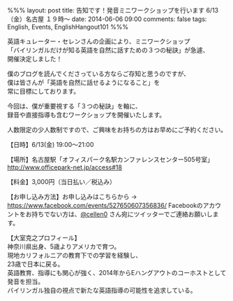 %%%
layout: post
title: 告知です！発音ミニワークショップを行います 6/13（金）名古屋 １９時〜
date: 2014-06-06 09:00
comments: false
tags: English, Events, EnglishHangout101
%%%

英語キュレーター・セレンさんの企画により、ミニワークショップ<br />
「バイリンガルだけが知る英語を自然に話すための３つの秘訣」が急遽、<br />
開催決定しました！

僕のブログを読んでくださっている方ならご存知と思うのですが、<br />
僕は皆さんが「英語を自然に話せるようになること」を<br />
常に目標にしております。

今回は、僕が重要視する「３つの秘訣」を軸に、<br />
録音や直接指導も含むワークショップを開催いたします。

人数限定の少人数制ですので、ご興味をお持ちの方はお早めにご予約ください。

【日時】6/13(金) 19:00〜21:00

【場所】名古屋駅「オフィスパーク名駅カンファレンスセンター505号室」<br />
http://www.officepark-net.jp/access#18

【料金】3,000円（当日払い／税込み）

【お申し込み方法】お申し込みはこちらから &rarr; <a href="https://www.facebook.com/events/527650607356836/" target="_blank">https://www.facebook.com/events/527650607356836/</a>
Facebookのアカウントをお持ちでない方は、<a href="https://twitter.com/cellen0">@cellen0</a> さん宛にツイッターでご連絡お願いします。


【大室克之プロフィール】<br />
神奈川県出身、5歳よりアメリカで育つ。<br />
現地カリフォルニアの教育下での学習を経験し、<br />
23歳で日本に戻る。<br />
英語教育、指導にも関心が強く、2014年からEハングアウトのコーホストとして発音を担当。<br />
バイリンガル独自の視点で新たな英語指導の可能性を追求している。
